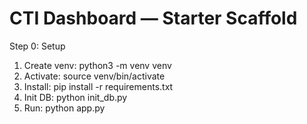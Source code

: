 # CTI Dashboard — Starter Scaffold

Step 0: Setup
1. Create venv: python3 -m venv venv
2. Activate: source venv/bin/activate
3. Install: pip install -r requirements.txt
4. Init DB: python init_db.py
5. Run: python app.py
